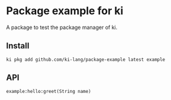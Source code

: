 
# Package example for ki

A package to test the package manager of ki.

## Install

```
ki pkg add github.com/ki-lang/package-example latest example
```

## API

```
example:hello:greet(String name)
```
